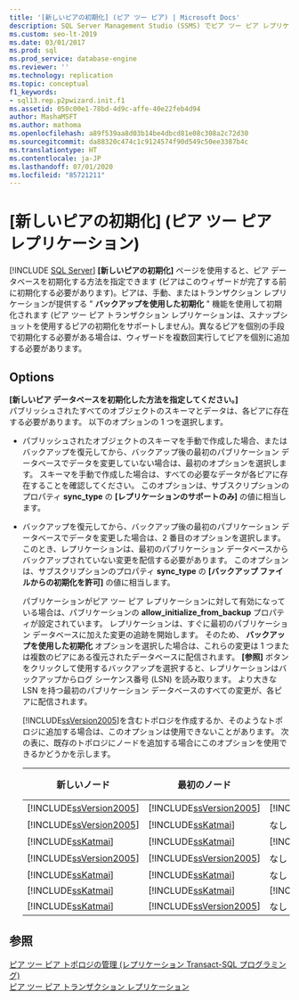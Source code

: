```yaml
---
title: '[新しいピアの初期化] (ピア ツー ピア) | Microsoft Docs'
description: SQL Server Management Studio (SSMS) でピア ツー ピア レプリケーションに使用される [新しいピアの初期化] について説明します。
ms.custom: seo-lt-2019
ms.date: 03/01/2017
ms.prod: sql
ms.prod_service: database-engine
ms.reviewer: ''
ms.technology: replication
ms.topic: conceptual
f1_keywords:
- sql13.rep.p2pwizard.init.f1
ms.assetid: 050c00e1-78bd-4d9c-affe-40e22feb4d94
author: MashaMSFT
ms.author: mathoma
ms.openlocfilehash: a89f539aa8d03b14be4dbcd81e08c308a2c72d30
ms.sourcegitcommit: da88320c474c1c9124574f90d549c50ee3387b4c
ms.translationtype: HT
ms.contentlocale: ja-JP
ms.lasthandoff: 07/01/2020
ms.locfileid: "85721211"
---
```

# <a name="new-peer-initialization-peer-to-peer-replication"></a>[新しいピアの初期化] (ピア ツー ピア レプリケーション)
 [!INCLUDE [SQL Server](../../includes/applies-to-version/sqlserver.md)]
  **[新しいピアの初期化]** ページを使用すると、ピア データベースを初期化する方法を指定できます (ピアはこのウィザードが完了する前に初期化する必要があります)。ピアは、手動、またはトランザクション レプリケーションが提供する " **バックアップを使用した初期化** " 機能を使用して初期化されます (ピア ツー ピア トランザクション レプリケーションは、スナップショットを使用するピアの初期化をサポートしません)。異なるピアを個別の手段で初期化する必要がある場合は、ウィザードを複数回実行してピアを個別に追加する必要があります。  
  
## <a name="options"></a>Options  
 **[新しいピア データベースを初期化した方法を指定してください。]**  
 パブリッシュされたすべてのオブジェクトのスキーマとデータは、各ピアに存在する必要があります。 以下のオプションの 1 つを選択します。  
  
-   パブリッシュされたオブジェクトのスキーマを手動で作成した場合、またはバックアップを復元してから、バックアップ後の最初のパブリケーション データベースでデータを変更していない場合は、最初のオプションを選択します。 スキーマを手動で作成した場合は、すべての必要なデータが各ピアに存在することを確認してください。 このオプションは、サブスクリプションのプロパティ **sync_type** の **[レプリケーションのサポートのみ]** の値に相当します。  
  
-   バックアップを復元してから、バックアップ後の最初のパブリケーション データベースでデータを変更した場合は、2 番目のオプションを選択します。 このとき、レプリケーションは、最初のパブリケーション データベースからバックアップされていない変更を配信する必要があります。 このオプションは、サブスクリプションのプロパティ **sync_type** の **[バックアップ ファイルからの初期化を許可]** の値に相当します。  
  
     パブリケーションがピア ツー ピア レプリケーションに対して有効になっている場合は、パブリケーションの **allow_initialize_from_backup** プロパティが設定されています。 レプリケーションは、すぐに最初のパブリケーション データベースに加えた変更の追跡を開始します。 そのため、 **バックアップを使用した初期化** オプションを選択した場合は、これらの変更は 1 つまたは複数のピアにある復元されたデータベースに配信されます。 **[参照]** ボタンをクリックして使用するバックアップを選択すると、レプリケーションはバックアップからログ シーケンス番号 (LSN) を読み取ります。 より大きな LSN を持つ最初のパブリケーション データベースのすべての変更が、各ピアに配信されます。  
  
     [!INCLUDE[ssVersion2005](../../includes/ssversion2005-md.md)]を含むトポロジを作成するか、そのようなトポロジに追加する場合は、このオプションは使用できないことがあります。 次の表に、既存のトポロジにノードを追加する場合にこのオプションを使用できるかどうかを示します。  
  
    |新しいノード|最初のノード|追加のノード|オプション|  
    |--------------|----------------|----------------------|------------|  
    |[!INCLUDE[ssVersion2005](../../includes/ssversion2005-md.md)]|[!INCLUDE[ssVersion2005](../../includes/ssversion2005-md.md)]|[!INCLUDE[ssVersion2005](../../includes/ssversion2005-md.md)]|無効|  
    |[!INCLUDE[ssVersion2005](../../includes/ssversion2005-md.md)]|[!INCLUDE[ssKatmai](../../includes/sskatmai-md.md)]|なし|無効|  
    |[!INCLUDE[ssKatmai](../../includes/sskatmai-md.md)]|[!INCLUDE[ssKatmai](../../includes/sskatmai-md.md)]|[!INCLUDE[ssVersion2005](../../includes/ssversion2005-md.md)]|無効|  
    |[!INCLUDE[ssVersion2005](../../includes/ssversion2005-md.md)]|[!INCLUDE[ssVersion2005](../../includes/ssversion2005-md.md)]|なし|Enabled|  
    |[!INCLUDE[ssKatmai](../../includes/sskatmai-md.md)]|[!INCLUDE[ssKatmai](../../includes/sskatmai-md.md)]|なし|Enabled|  
    |[!INCLUDE[ssKatmai](../../includes/sskatmai-md.md)]|[!INCLUDE[ssKatmai](../../includes/sskatmai-md.md)]|[!INCLUDE[ssKatmai](../../includes/sskatmai-md.md)]|Enabled|  
    |[!INCLUDE[ssKatmai](../../includes/sskatmai-md.md)]|[!INCLUDE[ssVersion2005](../../includes/ssversion2005-md.md)]|なし|Enabled|  
  
## <a name="see-also"></a>参照  
 [ピア ツー ピア トポロジの管理 &#40;レプリケーション Transact-SQL プログラミング&#41;](../../relational-databases/replication/administration/administer-a-peer-to-peer-topology-replication-transact-sql-programming.md)   
 [ピア ツー ピア トランザクション レプリケーション](../../relational-databases/replication/transactional/peer-to-peer-transactional-replication.md)  
  
  

